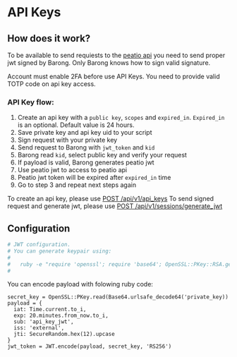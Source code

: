 # API Keys

## How does it work?

To be available to send requiests to the [peatio api](https://github.com/rubykube/peatio/blob/master/docs/api/member_api_v2.md) you need to send proper jwt signed by Barong.
Only Barong knows how to sign valid signature.

Account must enable 2FA before use API Keys.
You need to provide valid TOTP code on api key access.

### API Key flow:
1. Create an api key with a `public key`, `scopes` and `expired_in`. `Expired_in` is an optional. Default value is 24 hours.
2. Save private key and api key uid to your script
3. Sign request with your private key
4. Send request to Barong with `jwt_token` and `kid`
4. Barong read `kid`, select public key and verify your request
5. If payload is valid, Barong generates peatio jwt
6. Use peatio jwt to access to peatio api
7. Peatio jwt token will be expired after `expired_in` time
8. Go to step 3 and repeat next steps again

To create an api key, please use [POST /api/v1/api_keys](https://github.com/rubykube/barong/blob/master/docs/index.md#postv1apikeys)
To send signed request and generate jwt, please use [POST /api/v1/sessions/generate_jwt](https://github.com/rubykube/barong/blob/master/docs/index.md#postv1sessionsgeneratejwt)

## Configuration

```yml
# JWT configuration.
# You can generate keypair using:
#
#   ruby -e "require 'openssl'; require 'base64'; OpenSSL::PKey::RSA.generate(2048).tap { |p| puts '', 'PRIVATE RSA KEY (URL-safe Base64 encoded, PEM):', '', Base64.urlsafe_encode64(p.to_pem), '', 'PUBLIC RSA KEY (URL-safe Base64 encoded, PEM):', '', Base64.urlsafe_encode64(p.public_key.to_pem) }"
#
```

You can encode payload with folowing ruby code:
```
secret_key = OpenSSL::PKey.read(Base64.urlsafe_decode64('private_key))
payload = {
  iat: Time.current.to_i,
  exp: 20.minutes.from_now.to_i,
  sub: 'api_key_jwt',
  iss: 'external',
  jti: SecureRandom.hex(12).upcase
}
jwt_token = JWT.encode(payload, secret_key, 'RS256')
```
